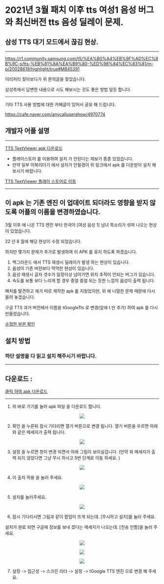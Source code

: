 # 2021년 3월 패치 이후 tts 여성1 음성 버그 와 최신버전 tts 음성 딜레이 문제. 


## 삼성 TTS 대기 모드에서 끊김 현상.
---

https://r1.community.samsung.com/t5/%EA%B0%A4%EB%9F%AD%EC%8B%9C-s/tts-%EB%81%8A%EA%B9%80-%ED%98%84%EC%83%81/m-p/20028619/highlight/true#M845391

이리저리 찾아보다가 위 문의글을 찾았습니다. 

삼성측에서 답변한 내용으로 시도 해보시는 것도 좋은 방법 일듯 합니다. 

---
기타 TTS 사용 방법에 대한 카페글이 있어서 공유 해 드립니다. 

https://cafe.naver.com/anycallusershow/4970774


## 개발자 어플 설명 

---

[TTS TextViewer apk 다운로드](https://github.com/khjde1207/khjde1207.github.io/releases)

* 플레이스토어 를 이용하여 설치 가 안된다는 제보가 종종 있었습니다.   
* 만약 일부 이북리더기 에서 설치가 안될경이 위 링크에서 apk 를 다운받아 설치 해보시기 바랍니다.

[TTS TextViewer 플레이 스토어로 이동](https://play.google.com/store/apps/details?id=com.khjde.opentextview)

---


## 이 apk 는 기존 엔진 이 업데이트 되더라도 영향을 받지 않도록 어플의 이름을 변경하였습니다. 


3월 이후 에 나온 TTS 엔진 부터 한국어 [여성 음성 1] 남녀 목소리가 섞여 나오는 현상이 있었습니다. 

22 년 8 월에 해당 현상이 수정 되었습니다. 

하지만 몇가지 문제가 추가로 발생하여 이 APK 를 유지 하도록 하겠습니다. 

1. 백그라운드 에서 TTS 재생시 딜레이가 발생 하는 현상이 있습니다. 
2. 음성이 기존 버전보다 먹먹한 현상이 있습니다. 
3. 음성 재생시 글자 갯수가 일정이상 넘어가면 위치 추적이 안되는 버그가 있습니다.  
4. 속도를 보통 보다 느리게 할 경우 중얼 중얼 되는 듯한 느낌의 음성이 출력 됩니다. 

패치를 발견하고 제가 따로 제작한 apk 를 지웠었지만, 위 에 나열한 문제 때문에 다시 올려 놓겠습니다. 

구글 TTS 과거 버전에서 이름을 tGoogleTts 로 변경(앞에 t 만 추가) 하여 apk 를 다시 만들었습니다. 


[수정한 부분 확인](https://github.com/khjde1207/opentextviewdatas/blob/main/ttsapk/backup.txt)


## 설치 방법 

### 하단 설명을 다 읽고 설치 해주시기 바랍니다. 


---
## 다운로드 : 
[클릭 하여 apk 다운로드](https://github.com/khjde1207/opentextviewdatas/raw/main/ttsapk/tgoogle-tts.apk)

---
1. 위 바로 가기를 눌러 apk 파일 을 다운로드 합니다. 

<p align='center'>
    <img src="https://github.com/khjde1207/opentextviewdatas/raw/main/ttsapk/img/1.png" />
</p>

2. 확인 을 누른뒤 잠시 기다리면 열기 버튼으로 변경 됩니다. 열기 버튼을 우르면 아래와 같은 메세지가 출력 됩니다. 

<p align='center'>
    <img src="https://github.com/khjde1207/opentextviewdatas/raw/main/ttsapk/img/2.png" />
</p>

3. 설정 을 누르면 창이 변경 되면서 아래 그림이 보이실겁니다. (만약 위 메세지가 출력 되지 않았다면 그냥 무시 하시고 5번 단계로 이동 하세요. )

<p align='center'>
    <img src="https://github.com/khjde1207/opentextviewdatas/raw/main/ttsapk/img/3.png" />
</p>

4. 이 출처 허용 을 눌러 주세요. 


<p align='center'>
    <img src="https://github.com/khjde1207/opentextviewdatas/raw/main/ttsapk/img/4.png" />
</p>

5. 설치를 눌러주세요. 

<p align='center'>
    <img src="https://github.com/khjde1207/opentextviewdatas/raw/main/ttsapk/img/5.png" />
</p>

6. 잠시 기다리시면 그림과 같이 팝업이 뜨게 되는데. [무시하고 설치]를 눌러 주세요.

설치가 완료 되면 구글에 정보를 보내 겠다는 메세지가 나오는데. [전송 안함]을 눌러 주세요. 


<p align='center'>
    <img src="https://github.com/khjde1207/opentextviewdatas/raw/main/ttsapk/img/6.png" />
</p>

<p align='center'>
    <img src="https://github.com/khjde1207/opentextviewdatas/raw/main/ttsapk/img/7.png" />
</p>

<p align='center'>
    <img src="https://github.com/khjde1207/opentextviewdatas/raw/main/ttsapk/img/8.png" />
</p>

7. 설정 -> 접근성 -> 스크린 리더 -> 설정 -> tGoogle TTS 엔진 으로 변경 해 주세요.
